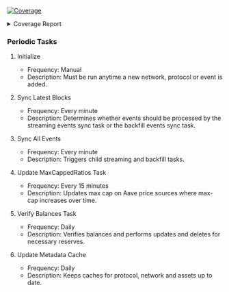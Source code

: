 <!-- Pytest Coverage Comment:Begin -->
<a href="https://github.com/aknirmal90/liquidations_v2/blob/main/README.md"><img alt="Coverage" src="https://img.shields.io/badge/Coverage-50%25-orange.svg" /></a><details><summary>Coverage Report </summary><table><tr><th>File</th><th>Stmts</th><th>Miss</th><th>Cover</th><th>Missing</th></tr><tbody><tr><td><a href="https://github.com/aknirmal90/liquidations_v2/blob/main/manage.py">manage.py</a></td><td>11</td><td>11</td><td>0%</td><td><a href="https://github.com/aknirmal90/liquidations_v2/blob/main/manage.py#L3-L22">3&ndash;22</a></td></tr><tr><td colspan="5"><b>aave</b></td></tr><tr><td>&nbsp; &nbsp;<a href="https://github.com/aknirmal90/liquidations_v2/blob/main/aave/adapter.py">adapter.py</a></td><td>372</td><td>372</td><td>0%</td><td><a href="https://github.com/aknirmal90/liquidations_v2/blob/main/aave/adapter.py#L1-L831">1&ndash;831</a></td></tr><tr><td>&nbsp; &nbsp;<a href="https://github.com/aknirmal90/liquidations_v2/blob/main/aave/admin.py">admin.py</a></td><td>254</td><td>138</td><td>46%</td><td><a href="https://github.com/aknirmal90/liquidations_v2/blob/main/aave/admin.py#L123">123</a>, <a href="https://github.com/aknirmal90/liquidations_v2/blob/main/aave/admin.py#L127">127</a>, <a href="https://github.com/aknirmal90/liquidations_v2/blob/main/aave/admin.py#L131">131</a>, <a href="https://github.com/aknirmal90/liquidations_v2/blob/main/aave/admin.py#L135">135</a>, <a href="https://github.com/aknirmal90/liquidations_v2/blob/main/aave/admin.py#L139">139</a>, <a href="https://github.com/aknirmal90/liquidations_v2/blob/main/aave/admin.py#L143">143</a>, <a href="https://github.com/aknirmal90/liquidations_v2/blob/main/aave/admin.py#L147">147</a>, <a href="https://github.com/aknirmal90/liquidations_v2/blob/main/aave/admin.py#L169">169</a>, <a href="https://github.com/aknirmal90/liquidations_v2/blob/main/aave/admin.py#L173-L176">173&ndash;176</a>, <a href="https://github.com/aknirmal90/liquidations_v2/blob/main/aave/admin.py#L180-L183">180&ndash;183</a>, <a href="https://github.com/aknirmal90/liquidations_v2/blob/main/aave/admin.py#L187-L189">187&ndash;189</a>, <a href="https://github.com/aknirmal90/liquidations_v2/blob/main/aave/admin.py#L258-L260">258&ndash;260</a>, <a href="https://github.com/aknirmal90/liquidations_v2/blob/main/aave/admin.py#L265-L267">265&ndash;267</a>, <a href="https://github.com/aknirmal90/liquidations_v2/blob/main/aave/admin.py#L272-L274">272&ndash;274</a>, <a href="https://github.com/aknirmal90/liquidations_v2/blob/main/aave/admin.py#L279-L281">279&ndash;281</a>, <a href="https://github.com/aknirmal90/liquidations_v2/blob/main/aave/admin.py#L286-L288">286&ndash;288</a>, <a href="https://github.com/aknirmal90/liquidations_v2/blob/main/aave/admin.py#L379">379</a>, <a href="https://github.com/aknirmal90/liquidations_v2/blob/main/aave/admin.py#L383">383</a>, <a href="https://github.com/aknirmal90/liquidations_v2/blob/main/aave/admin.py#L514">514</a>, <a href="https://github.com/aknirmal90/liquidations_v2/blob/main/aave/admin.py#L519-L547">519&ndash;547</a>, <a href="https://github.com/aknirmal90/liquidations_v2/blob/main/aave/admin.py#L552-L569">552&ndash;569</a>, <a href="https://github.com/aknirmal90/liquidations_v2/blob/main/aave/admin.py#L589-L606">589&ndash;606</a>, <a href="https://github.com/aknirmal90/liquidations_v2/blob/main/aave/admin.py#L626-L666">626&ndash;666</a>, <a href="https://github.com/aknirmal90/liquidations_v2/blob/main/aave/admin.py#L707-L736">707&ndash;736</a>, <a href="https://github.com/aknirmal90/liquidations_v2/blob/main/aave/admin.py#L773-L775">773&ndash;775</a>, <a href="https://github.com/aknirmal90/liquidations_v2/blob/main/aave/admin.py#L779-L781">779&ndash;781</a>, <a href="https://github.com/aknirmal90/liquidations_v2/blob/main/aave/admin.py#L785-L792">785&ndash;792</a>, <a href="https://github.com/aknirmal90/liquidations_v2/blob/main/aave/admin.py#L812-L819">812&ndash;819</a>, <a href="https://github.com/aknirmal90/liquidations_v2/blob/main/aave/admin.py#L931-L935">931&ndash;935</a>, <a href="https://github.com/aknirmal90/liquidations_v2/blob/main/aave/admin.py#L939-L943">939&ndash;943</a>, <a href="https://github.com/aknirmal90/liquidations_v2/blob/main/aave/admin.py#L947-L951">947&ndash;951</a>, <a href="https://github.com/aknirmal90/liquidations_v2/blob/main/aave/admin.py#L955-L959">955&ndash;959</a></td></tr><tr><td>&nbsp; &nbsp;<a href="https://github.com/aknirmal90/liquidations_v2/blob/main/aave/dataprovider.py">dataprovider.py</a></td><td>37</td><td>21</td><td>43%</td><td><a href="https://github.com/aknirmal90/liquidations_v2/blob/main/aave/dataprovider.py#L13-L17">13&ndash;17</a>, <a href="https://github.com/aknirmal90/liquidations_v2/blob/main/aave/dataprovider.py#L27-L43">27&ndash;43</a>, <a href="https://github.com/aknirmal90/liquidations_v2/blob/main/aave/dataprovider.py#L52-L66">52&ndash;66</a>, <a href="https://github.com/aknirmal90/liquidations_v2/blob/main/aave/dataprovider.py#L74">74</a>, <a href="https://github.com/aknirmal90/liquidations_v2/blob/main/aave/dataprovider.py#L83">83</a>, <a href="https://github.com/aknirmal90/liquidations_v2/blob/main/aave/dataprovider.py#L92">92</a>, <a href="https://github.com/aknirmal90/liquidations_v2/blob/main/aave/dataprovider.py#L101">101</a>, <a href="https://github.com/aknirmal90/liquidations_v2/blob/main/aave/dataprovider.py#L110">110</a>, <a href="https://github.com/aknirmal90/liquidations_v2/blob/main/aave/dataprovider.py#L120">120</a></td></tr><tr><td>&nbsp; &nbsp;<a href="https://github.com/aknirmal90/liquidations_v2/blob/main/aave/inlines.py">inlines.py</a></td><td>270</td><td>123</td><td>54%</td><td><a href="https://github.com/aknirmal90/liquidations_v2/blob/main/aave/inlines.py#L24">24</a>, <a href="https://github.com/aknirmal90/liquidations_v2/blob/main/aave/inlines.py#L42">42</a>, <a href="https://github.com/aknirmal90/liquidations_v2/blob/main/aave/inlines.py#L46">46</a>, <a href="https://github.com/aknirmal90/liquidations_v2/blob/main/aave/inlines.py#L50">50</a>, <a href="https://github.com/aknirmal90/liquidations_v2/blob/main/aave/inlines.py#L69">69</a>, <a href="https://github.com/aknirmal90/liquidations_v2/blob/main/aave/inlines.py#L73">73</a>, <a href="https://github.com/aknirmal90/liquidations_v2/blob/main/aave/inlines.py#L77">77</a>, <a href="https://github.com/aknirmal90/liquidations_v2/blob/main/aave/inlines.py#L96">96</a>, <a href="https://github.com/aknirmal90/liquidations_v2/blob/main/aave/inlines.py#L100">100</a>, <a href="https://github.com/aknirmal90/liquidations_v2/blob/main/aave/inlines.py#L104">104</a>, <a href="https://github.com/aknirmal90/liquidations_v2/blob/main/aave/inlines.py#L123">123</a>, <a href="https://github.com/aknirmal90/liquidations_v2/blob/main/aave/inlines.py#L127">127</a>, <a href="https://github.com/aknirmal90/liquidations_v2/blob/main/aave/inlines.py#L131">131</a>, <a href="https://github.com/aknirmal90/liquidations_v2/blob/main/aave/inlines.py#L150">150</a>, <a href="https://github.com/aknirmal90/liquidations_v2/blob/main/aave/inlines.py#L154">154</a>, <a href="https://github.com/aknirmal90/liquidations_v2/blob/main/aave/inlines.py#L158">158</a>, <a href="https://github.com/aknirmal90/liquidations_v2/blob/main/aave/inlines.py#L177">177</a>, <a href="https://github.com/aknirmal90/liquidations_v2/blob/main/aave/inlines.py#L181">181</a>, <a href="https://github.com/aknirmal90/liquidations_v2/blob/main/aave/inlines.py#L185">185</a>, <a href="https://github.com/aknirmal90/liquidations_v2/blob/main/aave/inlines.py#L204">204</a>, <a href="https://github.com/aknirmal90/liquidations_v2/blob/main/aave/inlines.py#L208">208</a>, <a href="https://github.com/aknirmal90/liquidations_v2/blob/main/aave/inlines.py#L212">212</a>, <a href="https://github.com/aknirmal90/liquidations_v2/blob/main/aave/inlines.py#L232">232</a>, <a href="https://github.com/aknirmal90/liquidations_v2/blob/main/aave/inlines.py#L236">236</a>, <a href="https://github.com/aknirmal90/liquidations_v2/blob/main/aave/inlines.py#L240">240</a>, <a href="https://github.com/aknirmal90/liquidations_v2/blob/main/aave/inlines.py#L245-L246">245&ndash;246</a>, <a href="https://github.com/aknirmal90/liquidations_v2/blob/main/aave/inlines.py#L250-L291">250&ndash;291</a>, <a href="https://github.com/aknirmal90/liquidations_v2/blob/main/aave/inlines.py#L300-L341">300&ndash;341</a>, <a href="https://github.com/aknirmal90/liquidations_v2/blob/main/aave/inlines.py#L350-L405">350&ndash;405</a>, <a href="https://github.com/aknirmal90/liquidations_v2/blob/main/aave/inlines.py#L414-L445">414&ndash;445</a>, <a href="https://github.com/aknirmal90/liquidations_v2/blob/main/aave/inlines.py#L452-L484">452&ndash;484</a>, <a href="https://github.com/aknirmal90/liquidations_v2/blob/main/aave/inlines.py#L491-L528">491&ndash;528</a>, <a href="https://github.com/aknirmal90/liquidations_v2/blob/main/aave/inlines.py#L535-L570">535&ndash;570</a>, <a href="https://github.com/aknirmal90/liquidations_v2/blob/main/aave/inlines.py#L577-L616">577&ndash;616</a></td></tr><tr><td>&nbsp; &nbsp;<a href="https://github.com/aknirmal90/liquidations_v2/blob/main/aave/models.py">models.py</a></td><td>392</td><td>98</td><td>75%</td><td><a href="https://github.com/aknirmal90/liquidations_v2/blob/main/aave/models.py#L93">93</a>, <a href="https://github.com/aknirmal90/liquidations_v2/blob/main/aave/models.py#L105-L108">105&ndash;108</a>, <a href="https://github.com/aknirmal90/liquidations_v2/blob/main/aave/models.py#L117-L119">117&ndash;119</a>, <a href="https://github.com/aknirmal90/liquidations_v2/blob/main/aave/models.py#L127">127</a>, <a href="https://github.com/aknirmal90/liquidations_v2/blob/main/aave/models.py#L139-L169">139&ndash;169</a>, <a href="https://github.com/aknirmal90/liquidations_v2/blob/main/aave/models.py#L177-L187">177&ndash;187</a>, <a href="https://github.com/aknirmal90/liquidations_v2/blob/main/aave/models.py#L191-L193">191&ndash;193</a>, <a href="https://github.com/aknirmal90/liquidations_v2/blob/main/aave/models.py#L200-L202">200&ndash;202</a>, <a href="https://github.com/aknirmal90/liquidations_v2/blob/main/aave/models.py#L210-L214">210&ndash;214</a>, <a href="https://github.com/aknirmal90/liquidations_v2/blob/main/aave/models.py#L222-L226">222&ndash;226</a>, <a href="https://github.com/aknirmal90/liquidations_v2/blob/main/aave/models.py#L235-L240">235&ndash;240</a>, <a href="https://github.com/aknirmal90/liquidations_v2/blob/main/aave/models.py#L248-L262">248&ndash;262</a>, <a href="https://github.com/aknirmal90/liquidations_v2/blob/main/aave/models.py#L284">284</a>, <a href="https://github.com/aknirmal90/liquidations_v2/blob/main/aave/models.py#L362">362</a>, <a href="https://github.com/aknirmal90/liquidations_v2/blob/main/aave/models.py#L415">415</a>, <a href="https://github.com/aknirmal90/liquidations_v2/blob/main/aave/models.py#L418">418</a>, <a href="https://github.com/aknirmal90/liquidations_v2/blob/main/aave/models.py#L421-L443">421&ndash;443</a>, <a href="https://github.com/aknirmal90/liquidations_v2/blob/main/aave/models.py#L446-L447">446&ndash;447</a>, <a href="https://github.com/aknirmal90/liquidations_v2/blob/main/aave/models.py#L454-L455">454&ndash;455</a>, <a href="https://github.com/aknirmal90/liquidations_v2/blob/main/aave/models.py#L460-L472">460&ndash;472</a>, <a href="https://github.com/aknirmal90/liquidations_v2/blob/main/aave/models.py#L606">606</a></td></tr><tr><td>&nbsp; &nbsp;<a href="https://github.com/aknirmal90/liquidations_v2/blob/main/aave/price.py">price.py</a></td><td>81</td><td>81</td><td>0%</td><td><a href="https://github.com/aknirmal90/liquidations_v2/blob/main/aave/price.py#L1-L150">1&ndash;150</a></td></tr><tr><td>&nbsp; &nbsp;<a href="https://github.com/aknirmal90/liquidations_v2/blob/main/aave/tasks.py">tasks.py</a></td><td>326</td><td>259</td><td>21%</td><td><a href="https://github.com/aknirmal90/liquidations_v2/blob/main/aave/tasks.py#L47-L70">47&ndash;70</a>, <a href="https://github.com/aknirmal90/liquidations_v2/blob/main/aave/tasks.py#L83-L108">83&ndash;108</a>, <a href="https://github.com/aknirmal90/liquidations_v2/blob/main/aave/tasks.py#L120">120</a>, <a href="https://github.com/aknirmal90/liquidations_v2/blob/main/aave/tasks.py#L123-L125">123&ndash;125</a>, <a href="https://github.com/aknirmal90/liquidations_v2/blob/main/aave/tasks.py#L140-L192">140&ndash;192</a>, <a href="https://github.com/aknirmal90/liquidations_v2/blob/main/aave/tasks.py#L209-L252">209&ndash;252</a>, <a href="https://github.com/aknirmal90/liquidations_v2/blob/main/aave/tasks.py#L263-L320">263&ndash;320</a>, <a href="https://github.com/aknirmal90/liquidations_v2/blob/main/aave/tasks.py#L334-L338">334&ndash;338</a>, <a href="https://github.com/aknirmal90/liquidations_v2/blob/main/aave/tasks.py#L341-L349">341&ndash;349</a>, <a href="https://github.com/aknirmal90/liquidations_v2/blob/main/aave/tasks.py#L352-L359">352&ndash;359</a>, <a href="https://github.com/aknirmal90/liquidations_v2/blob/main/aave/tasks.py#L363-L381">363&ndash;381</a>, <a href="https://github.com/aknirmal90/liquidations_v2/blob/main/aave/tasks.py#L385-L482">385&ndash;482</a>, <a href="https://github.com/aknirmal90/liquidations_v2/blob/main/aave/tasks.py#L488-L492">488&ndash;492</a>, <a href="https://github.com/aknirmal90/liquidations_v2/blob/main/aave/tasks.py#L496-L499">496&ndash;499</a>, <a href="https://github.com/aknirmal90/liquidations_v2/blob/main/aave/tasks.py#L503-L511">503&ndash;511</a>, <a href="https://github.com/aknirmal90/liquidations_v2/blob/main/aave/tasks.py#L515-L527">515&ndash;527</a>, <a href="https://github.com/aknirmal90/liquidations_v2/blob/main/aave/tasks.py#L531-L601">531&ndash;601</a>, <a href="https://github.com/aknirmal90/liquidations_v2/blob/main/aave/tasks.py#L605-L658">605&ndash;658</a>, <a href="https://github.com/aknirmal90/liquidations_v2/blob/main/aave/tasks.py#L665-L677">665&ndash;677</a>, <a href="https://github.com/aknirmal90/liquidations_v2/blob/main/aave/tasks.py#L688-L700">688&ndash;700</a>, <a href="https://github.com/aknirmal90/liquidations_v2/blob/main/aave/tasks.py#L709-L754">709&ndash;754</a></td></tr><tr><td colspan="5"><b>aave/management/commands</b></td></tr><tr><td>&nbsp; &nbsp;<a href="https://github.com/aknirmal90/liquidations_v2/blob/main/aave/management/commands/listen_base.py">listen_base.py</a></td><td>64</td><td>64</td><td>0%</td><td><a href="https://github.com/aknirmal90/liquidations_v2/blob/main/aave/management/commands/listen_base.py#L1-L118">1&ndash;118</a></td></tr><tr><td>&nbsp; &nbsp;<a href="https://github.com/aknirmal90/liquidations_v2/blob/main/aave/management/commands/listen_pending_transactions.py">listen_pending_transactions.py</a></td><td>26</td><td>26</td><td>0%</td><td><a href="https://github.com/aknirmal90/liquidations_v2/blob/main/aave/management/commands/listen_pending_transactions.py#L1-L66">1&ndash;66</a></td></tr><tr><td>&nbsp; &nbsp;<a href="https://github.com/aknirmal90/liquidations_v2/blob/main/aave/management/commands/listen_sequencer.py">listen_sequencer.py</a></td><td>102</td><td>102</td><td>0%</td><td><a href="https://github.com/aknirmal90/liquidations_v2/blob/main/aave/management/commands/listen_sequencer.py#L1-L191">1&ndash;191</a></td></tr><tr><td colspan="5"><b>blockchains</b></td></tr><tr><td>&nbsp; &nbsp;<a href="https://github.com/aknirmal90/liquidations_v2/blob/main/blockchains/admin.py">admin.py</a></td><td>33</td><td>3</td><td>91%</td><td><a href="https://github.com/aknirmal90/liquidations_v2/blob/main/blockchains/admin.py#L117">117</a>, <a href="https://github.com/aknirmal90/liquidations_v2/blob/main/blockchains/admin.py#L139">139</a>, <a href="https://github.com/aknirmal90/liquidations_v2/blob/main/blockchains/admin.py#L142">142</a></td></tr><tr><td>&nbsp; &nbsp;<a href="https://github.com/aknirmal90/liquidations_v2/blob/main/blockchains/models.py">models.py</a></td><td>124</td><td>13</td><td>90%</td><td><a href="https://github.com/aknirmal90/liquidations_v2/blob/main/blockchains/models.py#L62-L64">62&ndash;64</a>, <a href="https://github.com/aknirmal90/liquidations_v2/blob/main/blockchains/models.py#L108-L110">108&ndash;110</a>, <a href="https://github.com/aknirmal90/liquidations_v2/blob/main/blockchains/models.py#L121">121</a>, <a href="https://github.com/aknirmal90/liquidations_v2/blob/main/blockchains/models.py#L128-L129">128&ndash;129</a>, <a href="https://github.com/aknirmal90/liquidations_v2/blob/main/blockchains/models.py#L159">159</a>, <a href="https://github.com/aknirmal90/liquidations_v2/blob/main/blockchains/models.py#L162">162</a>, <a href="https://github.com/aknirmal90/liquidations_v2/blob/main/blockchains/models.py#L165-L166">165&ndash;166</a></td></tr><tr><td>&nbsp; &nbsp;<a href="https://github.com/aknirmal90/liquidations_v2/blob/main/blockchains/tasks.py">tasks.py</a></td><td>260</td><td>130</td><td>50%</td><td><a href="https://github.com/aknirmal90/liquidations_v2/blob/main/blockchains/tasks.py#L171-L172">171&ndash;172</a>, <a href="https://github.com/aknirmal90/liquidations_v2/blob/main/blockchains/tasks.py#L226">226</a>, <a href="https://github.com/aknirmal90/liquidations_v2/blob/main/blockchains/tasks.py#L229">229</a>, <a href="https://github.com/aknirmal90/liquidations_v2/blob/main/blockchains/tasks.py#L232">232</a>, <a href="https://github.com/aknirmal90/liquidations_v2/blob/main/blockchains/tasks.py#L235">235</a>, <a href="https://github.com/aknirmal90/liquidations_v2/blob/main/blockchains/tasks.py#L238-L328">238&ndash;328</a>, <a href="https://github.com/aknirmal90/liquidations_v2/blob/main/blockchains/tasks.py#L331-L347">331&ndash;347</a>, <a href="https://github.com/aknirmal90/liquidations_v2/blob/main/blockchains/tasks.py#L354-L379">354&ndash;379</a>, <a href="https://github.com/aknirmal90/liquidations_v2/blob/main/blockchains/tasks.py#L385-L392">385&ndash;392</a>, <a href="https://github.com/aknirmal90/liquidations_v2/blob/main/blockchains/tasks.py#L395">395</a>, <a href="https://github.com/aknirmal90/liquidations_v2/blob/main/blockchains/tasks.py#L404-L412">404&ndash;412</a>, <a href="https://github.com/aknirmal90/liquidations_v2/blob/main/blockchains/tasks.py#L449-L463">449&ndash;463</a>, <a href="https://github.com/aknirmal90/liquidations_v2/blob/main/blockchains/tasks.py#L472-L498">472&ndash;498</a></td></tr><tr><td colspan="5"><b>config</b></td></tr><tr><td>&nbsp; &nbsp;<a href="https://github.com/aknirmal90/liquidations_v2/blob/main/config/models.py">models.py</a></td><td>26</td><td>12</td><td>54%</td><td><a href="https://github.com/aknirmal90/liquidations_v2/blob/main/config/models.py#L23">23</a>, <a href="https://github.com/aknirmal90/liquidations_v2/blob/main/config/models.py#L27-L37">27&ndash;37</a></td></tr><tr><td colspan="5"><b>liquidations_v2</b></td></tr><tr><td>&nbsp; &nbsp;<a href="https://github.com/aknirmal90/liquidations_v2/blob/main/liquidations_v2/asgi.py">asgi.py</a></td><td>4</td><td>4</td><td>0%</td><td><a href="https://github.com/aknirmal90/liquidations_v2/blob/main/liquidations_v2/asgi.py#L10-L16">10&ndash;16</a></td></tr><tr><td>&nbsp; &nbsp;<a href="https://github.com/aknirmal90/liquidations_v2/blob/main/liquidations_v2/urls.py">urls.py</a></td><td>6</td><td>6</td><td>0%</td><td><a href="https://github.com/aknirmal90/liquidations_v2/blob/main/liquidations_v2/urls.py#L17-L26">17&ndash;26</a></td></tr><tr><td>&nbsp; &nbsp;<a href="https://github.com/aknirmal90/liquidations_v2/blob/main/liquidations_v2/wsgi.py">wsgi.py</a></td><td>4</td><td>4</td><td>0%</td><td><a href="https://github.com/aknirmal90/liquidations_v2/blob/main/liquidations_v2/wsgi.py#L10-L16">10&ndash;16</a></td></tr><tr><td colspan="5"><b>liquidations_v2/settings</b></td></tr><tr><td>&nbsp; &nbsp;<a href="https://github.com/aknirmal90/liquidations_v2/blob/main/liquidations_v2/settings/settings_generic.py">settings_generic.py</a></td><td>39</td><td>6</td><td>85%</td><td><a href="https://github.com/aknirmal90/liquidations_v2/blob/main/liquidations_v2/settings/settings_generic.py#L168-L180">168&ndash;180</a></td></tr><tr><td colspan="5"><b>utils</b></td></tr><tr><td>&nbsp; &nbsp;<a href="https://github.com/aknirmal90/liquidations_v2/blob/main/utils/admin.py">admin.py</a></td><td>72</td><td>57</td><td>21%</td><td><a href="https://github.com/aknirmal90/liquidations_v2/blob/main/utils/admin.py#L12-L13">12&ndash;13</a>, <a href="https://github.com/aknirmal90/liquidations_v2/blob/main/utils/admin.py#L18-L19">18&ndash;19</a>, <a href="https://github.com/aknirmal90/liquidations_v2/blob/main/utils/admin.py#L34-L44">34&ndash;44</a>, <a href="https://github.com/aknirmal90/liquidations_v2/blob/main/utils/admin.py#L56-L67">56&ndash;67</a>, <a href="https://github.com/aknirmal90/liquidations_v2/blob/main/utils/admin.py#L71-L108">71&ndash;108</a>, <a href="https://github.com/aknirmal90/liquidations_v2/blob/main/utils/admin.py#L112-L149">112&ndash;149</a></td></tr><tr><td>&nbsp; &nbsp;<a href="https://github.com/aknirmal90/liquidations_v2/blob/main/utils/encoding.py">encoding.py</a></td><td>85</td><td>61</td><td>28%</td><td><a href="https://github.com/aknirmal90/liquidations_v2/blob/main/utils/encoding.py#L23-L24">23&ndash;24</a>, <a href="https://github.com/aknirmal90/liquidations_v2/blob/main/utils/encoding.py#L27-L28">27&ndash;28</a>, <a href="https://github.com/aknirmal90/liquidations_v2/blob/main/utils/encoding.py#L52">52</a>, <a href="https://github.com/aknirmal90/liquidations_v2/blob/main/utils/encoding.py#L67-L78">67&ndash;78</a>, <a href="https://github.com/aknirmal90/liquidations_v2/blob/main/utils/encoding.py#L83-L95">83&ndash;95</a>, <a href="https://github.com/aknirmal90/liquidations_v2/blob/main/utils/encoding.py#L100-L108">100&ndash;108</a>, <a href="https://github.com/aknirmal90/liquidations_v2/blob/main/utils/encoding.py#L112-L118">112&ndash;118</a>, <a href="https://github.com/aknirmal90/liquidations_v2/blob/main/utils/encoding.py#L122-L135">122&ndash;135</a>, <a href="https://github.com/aknirmal90/liquidations_v2/blob/main/utils/encoding.py#L140-L165">140&ndash;165</a></td></tr><tr><td>&nbsp; &nbsp;<a href="https://github.com/aknirmal90/liquidations_v2/blob/main/utils/files.py">files.py</a></td><td>29</td><td>19</td><td>34%</td><td><a href="https://github.com/aknirmal90/liquidations_v2/blob/main/utils/files.py#L19-L24">19&ndash;24</a>, <a href="https://github.com/aknirmal90/liquidations_v2/blob/main/utils/files.py#L38-L43">38&ndash;43</a>, <a href="https://github.com/aknirmal90/liquidations_v2/blob/main/utils/files.py#L60-L62">60&ndash;62</a>, <a href="https://github.com/aknirmal90/liquidations_v2/blob/main/utils/files.py#L78-L85">78&ndash;85</a></td></tr><tr><td>&nbsp; &nbsp;<a href="https://github.com/aknirmal90/liquidations_v2/blob/main/utils/rpc.py">rpc.py</a></td><td>37</td><td>11</td><td>70%</td><td><a href="https://github.com/aknirmal90/liquidations_v2/blob/main/utils/rpc.py#L15-L28">15&ndash;28</a>, <a href="https://github.com/aknirmal90/liquidations_v2/blob/main/utils/rpc.py#L35-L38">35&ndash;38</a>, <a href="https://github.com/aknirmal90/liquidations_v2/blob/main/utils/rpc.py#L64">64</a>, <a href="https://github.com/aknirmal90/liquidations_v2/blob/main/utils/rpc.py#L76">76</a>, <a href="https://github.com/aknirmal90/liquidations_v2/blob/main/utils/rpc.py#L96">96</a>, <a href="https://github.com/aknirmal90/liquidations_v2/blob/main/utils/rpc.py#L117">117</a></td></tr><tr><td>&nbsp; &nbsp;<a href="https://github.com/aknirmal90/liquidations_v2/blob/main/utils/simulation.py">simulation.py</a></td><td>21</td><td>15</td><td>29%</td><td><a href="https://github.com/aknirmal90/liquidations_v2/blob/main/utils/simulation.py#L20-L47">20&ndash;47</a>, <a href="https://github.com/aknirmal90/liquidations_v2/blob/main/utils/simulation.py#L56-L75">56&ndash;75</a></td></tr><tr><td>&nbsp; &nbsp;<a href="https://github.com/aknirmal90/liquidations_v2/blob/main/utils/tokens.py">tokens.py</a></td><td>40</td><td>27</td><td>32%</td><td><a href="https://github.com/aknirmal90/liquidations_v2/blob/main/utils/tokens.py#L58-L74">58&ndash;74</a>, <a href="https://github.com/aknirmal90/liquidations_v2/blob/main/utils/tokens.py#L79-L89">79&ndash;89</a>, <a href="https://github.com/aknirmal90/liquidations_v2/blob/main/utils/tokens.py#L94-L98">94&ndash;98</a>, <a href="https://github.com/aknirmal90/liquidations_v2/blob/main/utils/tokens.py#L103-L107">103&ndash;107</a></td></tr><tr><td><b>TOTAL</b></td><td><b>3300</b></td><td><b>1663</b></td><td><b>50%</b></td><td>&nbsp;</td></tr></tbody></table></details>
<!-- Pytest Coverage Comment:End -->

### Periodic Tasks

1. Initialize
   - Frequency: Manual
   - Description: Must be run anytime a new network, protocol or event is added.

2. Sync Latest Blocks
   - Frequency: Every minute
   - Description: Determines whether events should be processed by the streaming events sync task or the backfill events sync task.

3. Sync All Events
   - Frequency: Every minute
   - Description: Triggers child streaming and backfill tasks.

4. Update MaxCappedRatios Task
   - Frequency: Every 15 minutes
   - Description: Updates max cap on Aave price sources where max-cap increases over time.

5. Verify Balances Task
   - Frequency: Daily
   - Description: Verifies balances and performs updates and deletes for necessary reserves.

6. Update Metadata Cache
   - Frequency: Daily
   - Description: Keeps caches for protocol, network and assets up to date.
